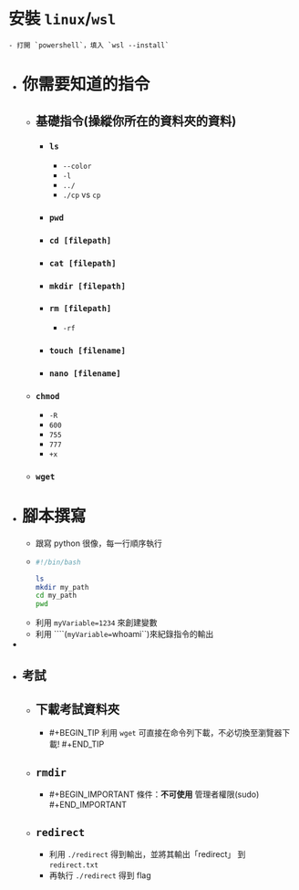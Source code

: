 # 安裝 `linux`/`wsl`
	- 打開 `powershell`，填入 `wsl --install`
- # 你需要知道的指令
	- ## 基礎指令(操縱你所在的資料夾的資料)
		- ### `ls`
			- ``--color``
			- `-l`
			- `../`
			- `./cp` vs `cp`
		- ### `pwd`
		- ### ``cd [filepath]``
		- ### ``cat [filepath]``
		- ### `mkdir [filepath]`
		- ### `rm [filepath]`
			- `-rf`
		- ### `touch [filename]`
		- ### ``nano [filename]``
	- ### `chmod`
		- `-R`
		- `600`
		- `755`
		- `777`
		- `+x`
	- ### `wget`
- # 腳本撰寫
	- 跟寫 python 很像，每一行順序執行
	- ```bash
	  #!/bin/bash
	  
	  ls
	  mkdir my_path
	  cd my_path
	  pwd
	  ```
	- 利用 `myVariable=1234` 來創建變數
	- 利用 ````(`myVariable=`whoami``)來紀錄指令的輸出
-
- ## 考試
	- ## 下載考試資料夾
		- #+BEGIN_TIP
		  利用 `wget` 可直接在命令列下載，不必切換至瀏覽器下載!
		  #+END_TIP
	- ## `rmdir`
		- #+BEGIN_IMPORTANT
		  條件：**不可使用** 管理者權限(sudo)
		  #+END_IMPORTANT
	- ## `redirect`
		- 利用 `./redirect` 得到輸出，並將其輸出「redirect」 到 `redirect.txt`
		- 再執行 `./redirect` 得到 flag